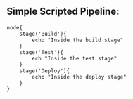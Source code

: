 ## Simple Scripted Pipeline: 

```
node{
    stage('Build'){
        echo "Inside the build stage"
    }
    stage('Test'){
        ech "Inside the test stage"
    }
    stage('Deploy'){
        echo "Inside the deploy stage"
    }
}
```